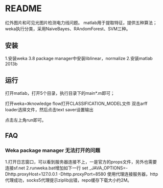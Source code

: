 # README

红外图片和可见光图片检测电力线问题。
matlab用于提取特征，提供五种算法；
weka执行分类，采用NaiveBayes、RAndomForest、SVM三种。

## 安装

1.安装weka 3.8
    package manager中安装liblinear，normalize
2.安装matlab 2013b

## 运行

打开matlab，打开5个目录，执行目录下的main*.m即可；

打开weka=》knowledge flow打开CLASSIFICATION_MODEL文件
双击arff loader选择文件，然后点击text saver设置输出

点击左上角run即可。

## FAQ

### Weka package manager 无法打开的问题

1.打开日志窗口，可以看到服务器连接不上，一是官方的props文件，另外也需要连接sf.net
2.runweka.bat增加如下一行
    set _JAVA_OPTIONS=-Dhttp.proxyHost=127.0.0.1 -Dhttp.proxyPort=8580
    使用代理连接服务器，http代理成功，socks5代理提示ziplib出错，repo缓存下载大小约2M。

